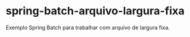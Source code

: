 # spring-batch-arquivo-largura-fixa
Exemplo Spring Batch para trabalhar com arquivo de largura fixa.
